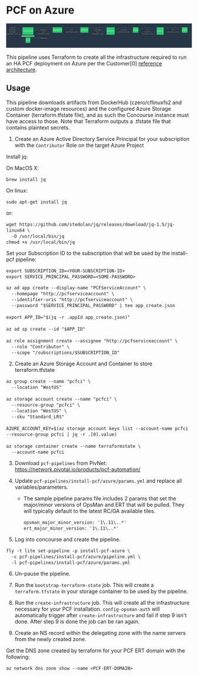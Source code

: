 # PCF on Azure

![Concourse Pipeline](embed.png)

This pipeline uses Terraform to create all the infrastructure required to run an
HA PCF deployment on Azure per the Customer[0] [reference
architecture](http://docs.pivotal.io/pivotalcf/1-10/refarch/azure/azure_ref_arch.html).

## Usage

This pipeline downloads artifacts from DockerHub (czero/cflinuxfs2 and custom
docker-image resources) and the configured Azure Storage Container
(terraform.tfstate file), and as such the Concourse instance must have access
to those. Note that Terraform outputs a .tfstate file that contains plaintext
secrets.

1. Create an Azure Active Directory Service Principal for your subscription with
the `Contributor` Role on the target Azure Project

Install jq:

On MacOS X:
```
brew install jq
```

On linux:
```
sudo apt-get install jq
```

or:

```
wget https://github.com/stedolan/jq/releases/download/jq-1.5/jq-linux64 \
  -O /usr/local/bin/jq
chmod +x /usr/local/bin/jq
```

Set your Subscription ID to the subscription that will be used by the install-pcf pipeline:

```
export SUBSCRIPTION_ID=<YOUR-SUBSCRIPTION-ID>
export SERVICE_PRINCIPAL_PASSWORD=<SOME-PASSWORD>
```

```
az ad app create --display-name "PCFServiceAccount" \
  --homepage "http://pcfserviceaccount" \
  --identifier-uris "http://pcfserviceaccount" \
  --password "$SERVICE_PRINCIPAL_PASSWORD" | tee app_create.json

export APP_ID="$(jq -r .appId app_create.json)"

az ad sp create --id "$APP_ID"

az role assignment create --assignee "http://pcfserviceaccount" \
  --role "Contributor" \
  --scope "/subscriptions/$SUBSCRIPTION_ID"
```

2. Create an Azure Storage Account and Container to store terraform.tfstate

```
az group create --name "pcfci" \
  --location "WestUS"

az storage account create --name "pcfci" \
  --resource-group "pcfci" \
  --location "WestUS" \
  --sku "Standard_LRS"

AZURE_ACCOUNT_KEY=$(az storage account keys list --account-name pcfci --resource-group pcfci | jq -r .[0].value)

az storage container create --name terraformstate \
  --account-name pcfci
```

3. Download `pcf-pipelines` from PivNet: https://network.pivotal.io/products/pcf-automation/

4. Update `pcf-pipelines/install-pcf/azure/params.yml` and replace all variables/parameters.

    - The sample pipeline params file includes 2 params that set the major/minor versions of
      OpsMan and ERT that will be pulled.  They will typically default to the latest RC/GA available tiles.
      ```
      opsman_major_minor_version: '1\.11\..*'
      ert_major_minor_version: '1\.11\..*'
      ```

5. Log into concourse and create the pipeline.

```
fly -t lite set-pipeline -p install-pcf-azure \
  -c pcf-pipelines/install-pcf/azure/pipeline.yml \
  -l pcf-pipelines/install-pcf/azure/params.yml
```

6. Un-pause the pipeline.

7. Run the `bootstrap-terraform-state` job. This will create a `terraform.tfstate` in your storage
container to be used by the pipeline.

8. Run the `create-infrastructure` job. This will create all the infrastructure necessary for your
PCF installation. `config-opsman-auth` will automatically trigger after `create-infrastructure`
and fail if step 9 isn't done. After step 9 is done the job can be ran again.

9. Create an NS record within the delegating zone with the name servers from the newly created zone.

Get the DNS zone created by terraform for your PCF ERT domain with the following:
```
az network dns zone show --name <PCF-ERT-DOMAIN>
```
